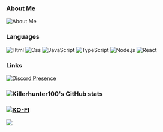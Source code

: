 
### About Me
![About Me](https://img.shields.io/badge/-Hi%20I%20am%20Killerhunter,%20I%20am%20(Html,css,js,Lua,reactjs,mysql)%20developer.-000?&logo=aboutdotme)

### Languages

![Html](https://img.shields.io/badge/-Html-000?&logo=html5)
![Css](https://img.shields.io/badge/-Css-000?&logo=css3)
![JavaScript](https://img.shields.io/badge/-JavaScript-000?&logo=JavaScript)
![TypeScript](https://img.shields.io/badge/-TypeScript-000?&logo=TypeScript)
![Node.js](https://img.shields.io/badge/-Node.js-000?&logo=node.js)
![React](https://img.shields.io/badge/-React-000?&logo=React)

### Links

[![Discord Presence](https://lanyard.cnrad.dev/api/667149845739470849)](https://discord.com/users/667149845739470849)
### ![Killerhunter100's GitHub stats](https://github-readme-stats.vercel.app/api?username=Killerhunter100&show_icons=true&theme=dark&hide_border=true)

### [![KO-FI](https://cdn.discordapp.com/attachments/831282131572883496/1011683678084145172/68747470733a2f2f6b6f2d66692e636f6d2f696d672f676974687562627574746f6e5f736d2e737667.svg)](https://ko-fi.com/killerhunter100)
![](https://discordapp.com/api/guilds/980823938282176592/widget.png?style=shield)

